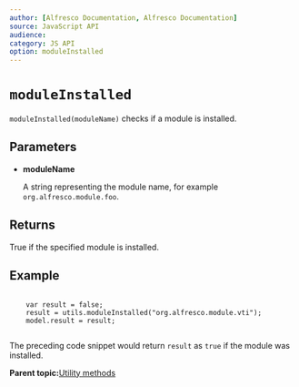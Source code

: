 ```yaml
---
author: [Alfresco Documentation, Alfresco Documentation]
source: JavaScript API
audience: 
category: JS API
option: moduleInstalled
---
```


# `moduleInstalled`

`moduleInstalled(moduleName)` checks if a module is installed.

## Parameters

-   **moduleName**

    A string representing the module name, for example `org.alfresco.module.foo`.


## Returns

True if the specified module is installed.

## Example

```

    var result = false;
    result = utils.moduleInstalled("org.alfresco.module.vti");
    model.result = result;
   
```

The preceding code snippet would return `result` as `true` if the module was installed.

**Parent topic:**[Utility methods](../references/API-JS-Utility.md)

